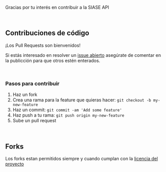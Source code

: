 Gracias por tu interés en contribuir a la SIASE API

<br>

## Contribuciones de código

¡Los Pull Requests son bienvenidos!

Si estás interesado en resolver un [issue abierto](https://github.com/GDSC-UANL/siase-api/issues) asegúrate de comentar en la publicción para que otros estén enterados.

<br>

### Pasos para contribuir

1. Haz un fork
2. Crea una rama para la feature que quieras hacer: `git checkout -b my-new-feature`
3. Haz un commit: `git commit -am 'Add some feature'`
4. Haz push a tu rama: `git push origin my-new-feature`
5. Sube un pull request


<br>

## Forks

Los forks estan permitidos siempre y cuando cumplan con la [licencia del proyecto](https://github.com/GDSC-UANL/siase-api/blob/master/LICENSE)
